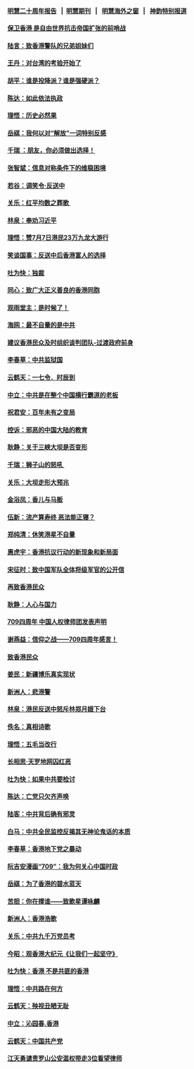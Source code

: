 #### [明慧二十周年报告](https://github.com/gfw-breaker/mh-reports/blob/master/README.md?t=07190129) &nbsp;&nbsp;|&nbsp;&nbsp;[明慧期刊](https://github.com/gfw-breaker/mh-qikan) &nbsp;&nbsp;|&nbsp;&nbsp; [明慧海外之窗](https://github.com/gfw-breaker/mh-news/blob/master/README.md?t=07190129) &nbsp;&nbsp;|&nbsp;&nbsp; [神韵特别报道](https://github.com/gfw-breaker/mh-news/blob/master/shenyun.md?t=07190129) 

#### [保卫香港 是自由世界抗击帝国扩张的前哨战](../pages/nsc993/n11393186.md?t=07190129) 

#### [陆言：致香港警队的兄弟姐妹们](../pages/nsc993/n11392281.md?t=07190129) 

#### [王丹：对台湾的考验开始了](../pages/nsc993/n11391258.md?t=07190129) 

#### [胡平：谁是投降派？谁是强硬派？](../pages/nsc993/n11391224.md?t=07190129) 

#### [陈达：如此依法执政](../pages/nsc993/n11388999.md?t=07190129) 

#### [理悟：历史必然果](../pages/nsc993/n11388741.md?t=07190129) 

#### [岳祺：我何以对“解放”一词特别反感](../pages/nsc993/n11385696.md?t=07190129) 

#### [千瑞 ：朋友，你必须做出选择！](../pages/nsc993/n11384949.md?t=07190129) 

#### [张智斌：信息对称条件下的维稳困境](../pages/nsc993/n11384812.md?t=07190129) 

#### [若谷：调笑令‧反送中](../pages/nsc993/n11383745.md?t=07190129) 

#### [关乐：红平均数之葬歌 ](../pages/nsc993/n11383498.md?t=07190129) 

#### [林泉：奉劝习近平](../pages/nsc993/n11383487.md?t=07190129) 

#### [理悟：赞7月7日港民23万九龙大游行](../pages/nsc993/n11383473.md?t=07190129) 

#### [笑谈国事：反送中后香港富人的选择](../pages/nsc993/n11382020.md?t=07190129) 

#### [吐为快：独裁](../pages/nsc993/n11382755.md?t=07190129) 

#### [同心：致广大正义善良的香港同胞](../pages/nsc993/n11382745.md?t=07190129) 

#### [观雨堂主：是时候了！](../pages/nsc993/n11382737.md?t=07190129) 

#### [海网：最不自量的是中共](../pages/nsc993/n11380440.md?t=07190129) 

#### [建议香港民众及时组织谈判团队-过渡政府前身](../pages/nsc993/n11379909.md?t=07190129) 

#### [李春草：中共监狱国](../pages/nsc993/n11378989.md?t=07190129) 

#### [云鹤天：一七令．时辰到](../pages/nsc993/n11379260.md?t=07190129) 

#### [中立：中共是在整个中国横行霸道的老板](../pages/nsc993/n11378382.md?t=07190129) 

#### [祝君安：百年未有之变局](../pages/nsc993/n11378376.md?t=07190129) 

#### [控诉：邪恶的中国大陆的教育](../pages/nsc993/n11378344.md?t=07190129) 

#### [耿静：关于三峡大坝是否变形](../pages/nsc993/n11375879.md?t=07190129) 

#### [千瑞：狮子山的怒吼 ](../pages/nsc993/n11375644.md?t=07190129) 

#### [关乐：大坝走形大预兆](../pages/nsc993/n11375629.md?t=07190129) 

#### [金浴凤：香儿与马贩](../pages/nsc993/n11375580.md?t=07190129) 

#### [伍新：流产算寿终  恶法能正寝？](../pages/nsc993/n11375581.md?t=07190129) 

#### [郑纯清：休笑港星不自量](../pages/nsc993/n11375555.md?t=07190129) 

#### [惠虎宇：香港抗议行动的新现象和新局面](../pages/nsc993/n11375501.md?t=07190129) 

#### [宋征时：致中国军队全体将级军官的公开信](../pages/nsc993/n11373354.md?t=07190129) 

#### [再致香港民众](../pages/nsc993/n11373870.md?t=07190129) 

#### [耿静：人心与国力](../pages/nsc993/n11373759.md?t=07190129) 

#### [709四周年 中国人权律师团发表声明](../pages/nsc993/n11373565.md?t=07190129) 

#### [谢燕益：信仰之战——709四周年感言！](../pages/nsc993/n11373388.md?t=07190129) 

#### [致香港民众](../pages/nsc993/n11373286.md?t=07190129) 

#### [姜民：新疆博乐真实现状](../pages/nsc993/n11371223.md?t=07190129) 

#### [新洲人：悲港警](../pages/nsc993/n11371174.md?t=07190129) 

#### [林泉：港民反送中怒斥林郑月娥下台](../pages/nsc993/n11370676.md?t=07190129) 

#### [佚名：真相诗歌](../pages/nsc993/n11370666.md?t=07190129) 

#### [理悟：五毛当改行](../pages/nsc993/n11369314.md?t=07190129) 

#### [长相思‧天罗地网囚红恶](../pages/nsc993/n11368444.md?t=07190129) 

#### [吐为快：如果中共要检讨](../pages/nsc993/n11368441.md?t=07190129) 

#### [陈达：亡党只欠齐声唤](../pages/nsc993/n11367838.md?t=07190129) 

#### [陆客：中共背后确有邪灵](../pages/nsc993/n11365263.md?t=07190129) 

#### [白马：中共全民监控反揭其无神论鬼话的本质](../pages/nsc993/n11365236.md?t=07190129) 

#### [李春草：香港地下党之暴动](../pages/nsc993/n11365210.md?t=07190129) 

#### [阮吉安漫画“709”：我为何关心中国时政](../pages/nsc993/n11362127.md?t=07190129) 

#### [岳祺：为了香港的碧水蓝天](../pages/nsc993/n11362627.md?t=07190129) 

#### [苦胆：你在撑谁——致歌星谭咏麟](../pages/nsc993/n11361348.md?t=07190129) 

#### [新洲人：香港浩歌](../pages/nsc993/n11361334.md?t=07190129) 

#### [关乐：中共九千万党员考](../pages/nsc993/n11361304.md?t=07190129) 

#### [今昭：观香港大纪元《让我们一起坚守》](../pages/nsc993/n11361244.md?t=07190129) 

#### [吐为快：香港  不是共匪的香港](../pages/nsc993/n11360918.md?t=07190129) 

#### [理悟：中共路在何方](../pages/nsc993/n11360509.md?t=07190129) 

#### [云鹤天：殃视丑陋无耻](../pages/nsc993/n11358872.md?t=07190129) 

#### [中立：沁园春.香港](../pages/nsc993/n11358843.md?t=07190129) 

#### [云鹤天：中国共产党](../pages/nsc993/n11356465.md?t=07190129) 

#### [江天勇谴责罗山公安滥权带走3位看望律师](../pages/nsc993/n11356042.md?t=07190129) 

